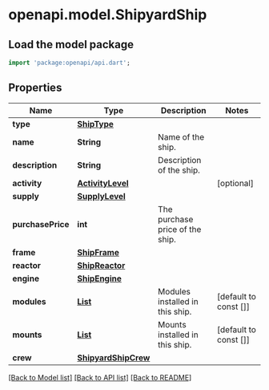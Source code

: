 # openapi.model.ShipyardShip

## Load the model package
```dart
import 'package:openapi/api.dart';
```

## Properties
Name | Type | Description | Notes
------------ | ------------- | ------------- | -------------
**type** | [**ShipType**](ShipType.md) |  | 
**name** | **String** | Name of the ship. | 
**description** | **String** | Description of the ship. | 
**activity** | [**ActivityLevel**](ActivityLevel.md) |  | [optional] 
**supply** | [**SupplyLevel**](SupplyLevel.md) |  | 
**purchasePrice** | **int** | The purchase price of the ship. | 
**frame** | [**ShipFrame**](ShipFrame.md) |  | 
**reactor** | [**ShipReactor**](ShipReactor.md) |  | 
**engine** | [**ShipEngine**](ShipEngine.md) |  | 
**modules** | [**List<ShipModule>**](ShipModule.md) | Modules installed in this ship. | [default to const []]
**mounts** | [**List<ShipMount>**](ShipMount.md) | Mounts installed in this ship. | [default to const []]
**crew** | [**ShipyardShipCrew**](ShipyardShipCrew.md) |  | 

[[Back to Model list]](../README.md#documentation-for-models) [[Back to API list]](../README.md#documentation-for-api-endpoints) [[Back to README]](../README.md)


